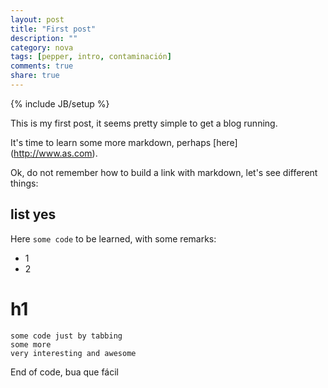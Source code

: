 ```yaml
---
layout: post
title: "First post"
description: ""
category: nova
tags: [pepper, intro, contaminación]
comments: true
share: true
---
```

{% include JB/setup %}

This is my first post, it seems pretty simple to get a blog running.

It's time to learn some more markdown, perhaps [here] (http://www.as.com).

Ok, do not remember how to build a link with markdown, let's see different things:


## list yes

Here `some code` to be learned, with some remarks:
* 1
* 2

# h1

    some code just by tabbing
    some more
    very interesting and awesome

End of code, bua que fácil 
